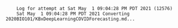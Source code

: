         Log for attempt at Sat May  1 09:04:28 PM PDT 2021 (12576)
        Sat May  1 09:04:28 PM PDT 2021 Converting 2020BIO101/KBxDeepLearningCOVIDForecasting.md...
